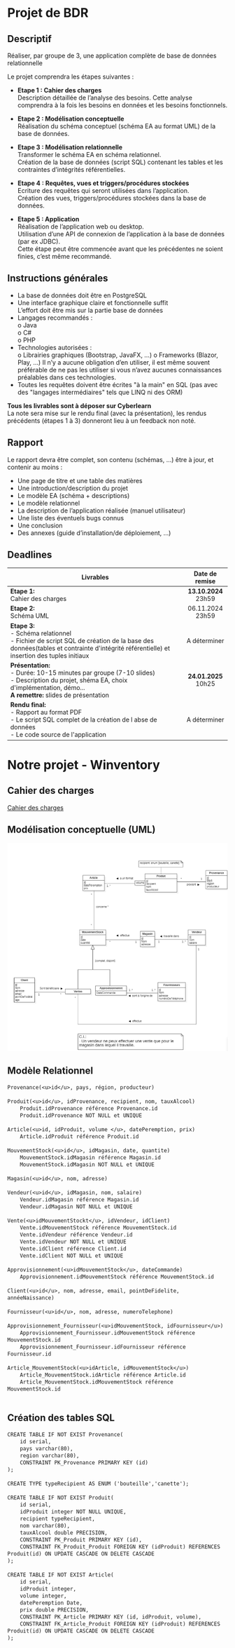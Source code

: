 # Projet de BDR

## Descriptif

Réaliser, par groupe de 3, une application complète de base de données relationnelle

Le projet comprendra les étapes suivantes :

- **Etape 1 : Cahier des charges**<br/>
    Description détaillée de l’analyse des besoins. Cette analyse comprendra à la fois les
    besoins en données et les besoins fonctionnels.
    
- **Etape 2 : Modélisation conceptuelle**<br/>
    Réalisation du schéma conceptuel (schéma EA au format UML) de la base de données.
    
- **Etape 3 : Modélisation relationnelle**<br/>
    Transformer le schéma EA en schéma relationnel.<br/>
    Création de la base de données (script SQL) contenant les tables et les contraintes
    d’intégrités référentielles.
    
- **Etape 4 : Requêtes, vues et triggers/procédures stockées**<br/>
    Ecriture des requêtes qui seront utilisées dans l’application.<br/>
    Création des vues, triggers/procédures stockées dans la base de données.
    
- **Etape 5 : Application**<br/>
    Réalisation de l’application web ou desktop.<br/>
    Utilisation d’une API de connexion de l’application à la base de données (par ex JDBC).<br/>
    Cette étape peut être commencée avant que les précédentes ne soient finies, c’est même
    recommandé.
    

## Instructions générales

- La base de données doit être en PostgreSQL
- Une interface graphique claire et fonctionnelle suffit <br/>
  L’effort doit être mis sur la partie base de données
- Langages recommandés : <br/>
       o Java <br/> 
       o C#  <br/>
       o PHP <br/> 
- Technologies autorisées :<br/>
  o Librairies graphiques (Bootstrap, JavaFX, …)
  o Frameworks (Blazor, Play, …) 
Il n’y a aucune obligation d’en utiliser, il est même souvent préférable de ne pas les
utiliser si vous n’avez aucunes connaissances préalables dans ces technologies.
- Toutes les requêtes doivent être écrites "à la main" en SQL (pas avec des "langages
intermédiaires" tels que LINQ ni des ORM)


**Tous les livrables sont à déposer sur Cyberlearn** <br/>
La note sera mise sur le rendu final (avec la présentation), les rendus précédents (étapes 1
à 3) donneront lieu à un feedback non noté.

## Rapport
Le rapport devra être complet, son contenu (schémas, …) être à jour, et contenir au moins :
- Une page de titre et une table des matières
- Une introduction/description du projet
- Le modèle EA (schéma + descriptions)
- Le modèle relationnel
- La description de l’application réalisée (manuel utilisateur)
- Une liste des éventuels bugs connus
- Une conclusion
- Des annexes (guide d’installation/de déploiement, …)

## Deadlines

|Livrables|Date de remise|
|---------|:------------:|
|**Etape 1:** <br/>Cahier des charges|**13.10.2024** <br/>23h59|
|**Etape 2:** <br/>Schéma UML|06.11.2024 <br/>23h59|
|**Etape 3:** <br/>- Schéma relationnel<br/>- Fichier de script SQL de création de la base des données(tables et contrainte d'intégrité référentielle) et insertion des tuples initiaux|A déterminer|
|**Présentation:** <br/>- Durée: 10-15 minutes par groupe (7-10 slides)<br/>- Description du projet, shéma EA, choix d'implémentation, démo...<br/>**A remettre:** slides de présentation|**24.01.2025** <br/>10h25|
|**Rendu final:** <br/>- Rapport au format PDF<br/>- Le script SQL complet de la création de l abse de données<br/>- Le code source de l'application|A déterminer|

# Notre projet - Winventory
 ## Cahier des charges 
[Cahier des charges](CdC.md)

## Modélisation conceptuelle (UML)
![Schema](Schema_UML.png)

## Modèle Relationnel

```
Provenance(<u>id</u>, pays, région, producteur)

Produit(<u>id</u>, idProvenance, recipient, nom, tauxAlcool)
    Produit.idProvenance référence Provenance.id
    Produit.idProvenance NOT NULL et UNIQUE

Article(<u>id, idProduit, volume </u>, datePeremption, prix)
    Article.idProduit référence Produit.id

MouvementStock(<u>id</u>, idMagasin, date, quantite)
    MouvementStock.idMagasin référence Magasin.id
    MouvementStock.idMagasin NOT NULL et UNIQUE

Magasin(<u>id</u>, nom, adresse)

Vendeur(<u>id</u>, idMagasin, nom, salaire)
    Vendeur.idMagasin référence Magasin.id
    Vendeur.idMagasin NOT NULL et UNIQUE

Vente(<u>idMouvementStockt</u>, idVendeur, idClient)
    Vente.idMouvementStock référence MouvementStock.id
    Vente.idVendeur référence Vendeur.id
    Vente.idVendeur NOT NULL et UNIQUE
    Vente.idClient référence Client.id
    Vente.idClient NOT NULL et UNIQUE

Approvisionnement(<u>idMouvementStock</u>, dateCommande)
    Approvisionnement.idMouvementStock référence MouvementStock.id

Client(<u>id</u>, nom, adresse, email, pointDeFidelite, annéeNaissance)

Fournisseur(<u>id</u>, nom, adresse, numeroTelephone)

Approvisionnement_Fournisseur(<u>idMouvementStock, idFournisseur</u>)
    Approvisionnement_Fournisseur.idMouvementStock référence MouvementStock.id
    Approvisionnement_Fournisseur.idFournisseur référence Fournisseur.id

Article_MouvementStock(<u>idArticle, idMouvementStock</u>)
    Article_MouvementStock.idArticle référence Article.id
    Article_MouvementStock.idMouvementStock référence MouvementStock.id
  
```


## Création des tables SQL

```
CREATE TABLE IF NOT EXIST Provenance(
    id serial,
    pays varchar(80),
    region varchar(80),
    CONSTRAINT PK_Provenance PRIMARY KEY (id)
);

CREATE TYPE typeRecipient AS ENUM ('bouteille','canette');

CREATE TABLE IF NOT EXIST Produit(
    id serial,
    idProduit integer NOT NULL UNIQUE,
    recipient typeRecipient,
    nom varchar(80),
    tauxAlcool double PRECISION,
    CONSTRAINT PK_Produit PRIMARY KEY (id),
    CONSTRAINT FK_Produit_Produit FOREIGN KEY (idProduit) REFERENCES Produit(id) ON UPDATE CASCADE ON DELETE CASCADE
);

CREATE TABLE IF NOT EXIST Article(
    id serial,
    idProduit integer,
    volume integer,
    datePeremption Date,
    prix double PRECISION,
    CONSTRAINT PK_Article PRIMARY KEY (id, idProduit, volume),
    CONSTRAINT FK_Article_Produit FOREIGN KEY (idProduit) REFERENCES Produit(id) ON UPDATE CASCADE ON DELETE CASCADE
);


```
